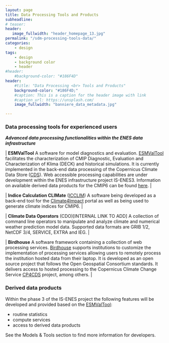 ```yaml
---
layout: page
title: Data Processing Tools and Products
subheadline: 
# teaser: 
header:
   image_fullwidth: "header_homepage_13.jpg"
permalink: "/sdm-processing-tools-data/"
categories:
    - design
tags:
    - design
    - background color
    - header
#header:
    #background-color: "#186F4D"
header:
    #title: "Data Processing <br> Tools and Products"
    background-color: "#186F4D;"
    #caption: This is a caption for the header image with link
    #caption_url: https://unsplash.com/
    image_fullwidth: "banniere_data_metadata.jpg"

---
```


### Data processing tools for experienced users

***Advanced data processing functionalities within the ENES data infrastructure***

| **ESMValTool** A software for model diagnostics and evaluation. [ESMValTool](https://www.esmvaltool.org/) facilitates the characterization of CMIP Diagnostic, Evaluation and Characterization of Klima (DECK) and historical simulations. It is currently implemented in the back-end data processing of the Copernicus Climate Data Store ([CDS](https://cds.climate.copernicus.eu/#!/home)). Web accessible processing capabilities are under development within the ENES infrastructure project IS-ENES3. Information on available derived data products for the CMIP6 can be found [here](https://is-enes3.github.io/IS-ENES-Website/sdm-processing-tools-data#deriveddataproduct). |

| **Indice Calculation CLIMate** ([ICCLIM](https://icclim.readthedocs.io/en/latest/)) A software being developed as a back-end tool for the [Climate4Impact](https://climate4impact.eu/impactportal/general/index.jsp) portal as well as being used to generate climate indices for CMIP6. |

| **Climate Data Operators** (CDO)[INTERNAL LINK TO ADD] A collection of command line operators to manipulate and analyze climate and numerical weather prediction model data. Supported data formats are GRIB 1/2, NetCDF 3/4, SERVICE, EXTRA and IEG. |

| **Birdhouse** A software framework containing a collection of web processing services. [Birdhouse](http://bird-house.github.io/) supports institutions to customize the implementation of processing services allowing users to remotely process the institution hosted data from their laptop. It is developed as an open source project that follows the Open Geospatial Consortium standards. It delivers access to hosted processing to the Copernicus Climate Change Service [CP4CDS](https://cp4cds.github.io/) project, among others. |


### <a name="deriveddataproduct"></a> Derived data products
 
Within the phase 3 of the IS-ENES project the following features will be developed and provided based on the [ESMValTool](https://www.esmvaltool.org/):
- routine statistics
- compute services
- access to derived data products

See the Models & Tools section to find more information for developers.
